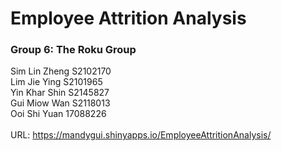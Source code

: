 # Employee Attrition Analysis

### Group 6: The Roku Group <br>
Sim Lin Zheng	  S2102170 <br>
Lim Jie Ying	  S2101965 <br>
Yin Khar Shin	  S2145827 <br>
Gui Miow Wan	  S2118013 <br>
Ooi Shi Yuan	  17088226 <br>
 <br>
URL: https://mandygui.shinyapps.io/EmployeeAttritionAnalysis/
